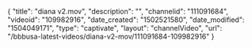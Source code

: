 {
    "title": "diana v2.mov",
    "description": "",
    "channelid": "111091684",
    "videoid": "109982916",
    "date_created": "1502521580",
    "date_modified": "1504049171",
    "type": "captivate",
    "layout": "channelVideo",
    "url": "\/bbbusa-latest-videos\/diana-v2-mov\/111091684-109982916"
}